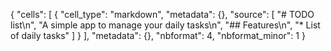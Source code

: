 {
 "cells": [
  {
   "cell_type": "markdown",
   "metadata": {},
   "source": [
    "# TODO list\n",
    "A simple app to manage your daily tasks\n",
    "## Features\n",
    "* List of daily tasks"
   ]
  }
 ],
 "metadata": {},
 "nbformat": 4,
 "nbformat_minor": 1
}
